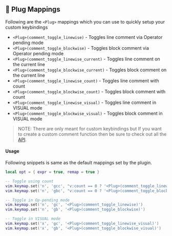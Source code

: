 ## 🔌 Plug Mappings

Following are the `<Plug>` mappings which you can use to quickly setup your custom keybindings

- `<Plug>(comment_toggle_linewise)` - Toggles line comment via Operator pending mode
- `<Plug>(comment_toggle_blockwise)` - Toggles block comment via Operator pending mode
- `<Plug>(comment_toggle_linewise_current)` - Toggles line comment on the current line
- `<Plug>(comment_toggle_blockwise_current)` - Toggles block comment on the current line
- `<Plug>(comment_toggle_linewise_count)` - Toggles line comment with count
- `<Plug>(comment_toggle_blockwise_count)` - Toggles block comment with count
- `<Plug>(comment_toggle_linewise_visual)` - Toggles line comment in VISUAL mode
- `<Plug>(comment_toggle_blockwise_visual)` - Toggles block comment in VISUAL mode

> NOTE: There are only meant for custom keybindings but If you want to create a custom comment function then be sure to check out all the [API](./API.md).

#### Usage

Following snippets is same as the default mappings set by the plugin.

```lua
local opt = { expr = true, remap = true }

-- Toggle using count
vim.keymap.set('n', 'gcc', "v:count == 0 ? '<Plug>(comment_toggle_linewise_current)' : '<Plug>(comment_toggle_linewise_count)'", opt)
vim.keymap.set('n', 'gbc', "v:count == 0 ? '<Plug>(comment_toggle_blockwise_current)' : '<Plug>(comment_toggle_blockwise_count)'", opt)

-- Toggle in Op-pending mode
vim.keymap.set('n', 'gc', '<Plug>(comment_toggle_linewise)')
vim.keymap.set('n', 'gb', '<Plug>(comment_toggle_blockwise)')

-- Toggle in VISUAL mode
vim.keymap.set('x', 'gc', '<Plug>(comment_toggle_linewise_visual)')
vim.keymap.set('x', 'gb', '<Plug>(comment_toggle_blockwise_visual)')
```
